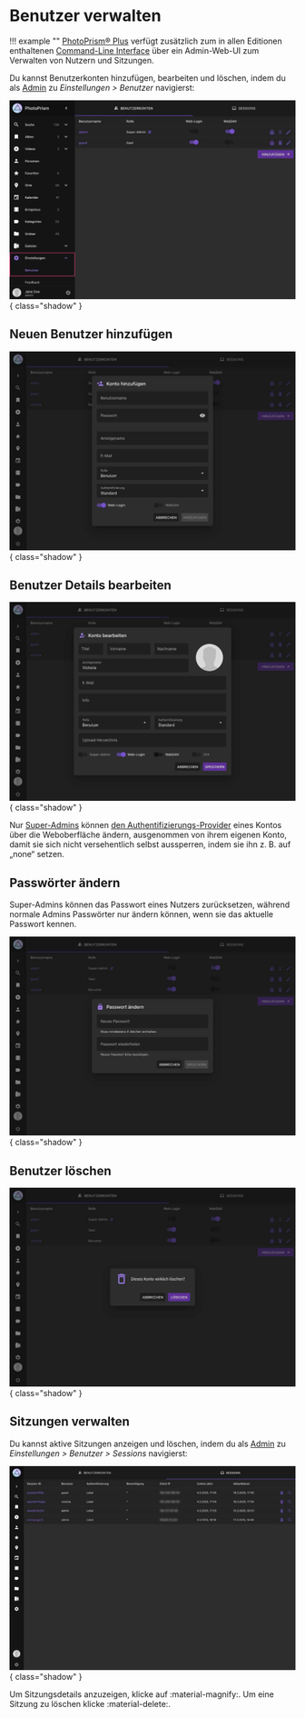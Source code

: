 # Benutzer verwalten

!!! example ""
    [PhotoPrism® Plus](https://www.photoprism.app/editions#compare) verfügt zusätzlich zum in allen Editionen enthaltenen [Command-Line Interface](cli.md) über ein Admin-Web-UI zum Verwalten von Nutzern und Sitzungen.

Du kannst Benutzerkonten hinzufügen, bearbeiten und löschen, indem du als [Admin](roles.md#admin) zu *Einstellungen > Benutzer* navigierst:

![Screenshot](img/users-2503-german.jpg){ class="shadow" }

## Neuen Benutzer hinzufügen

![Screenshot](img/users-add-2503-german.jpg){ class="shadow" }

## Benutzer Details bearbeiten

![Screenshot](img/users-edit-2503-german.jpg){ class="shadow" }

Nur [Super-Admins](roles.md#admin) können [den Authentifizierungs-Provider](cli.md#optionen) eines Kontos über die Weboberfläche ändern, ausgenommen von ihrem eigenen Konto, damit sie sich nicht versehentlich selbst aussperren, indem sie ihn z. B. auf „none“ setzen.
## Passwörter ändern

Super-Admins können das Passwort eines Nutzers zurücksetzen, während normale Admins Passwörter nur ändern können, wenn sie das aktuelle Passwort kennen.

![Screenshot](img/users-change-pw-2503-german.jpg){ class="shadow" }

## Benutzer löschen

![Screenshot](img/users-delete-2503-german.jpg){ class="shadow" }

## Sitzungen verwalten

Du kannst aktive Sitzungen anzeigen und löschen, indem du als [Admin](roles.md#admin) zu *Einstellungen > Benutzer > Sessions* navigierst:

![Screenshot](img/sessions-2503-german.jpg){ class="shadow" }

Um Sitzungsdetails anzuzeigen, klicke auf :material-magnify:.
Um eine Sitzung zu löschen klicke :material-delete:.